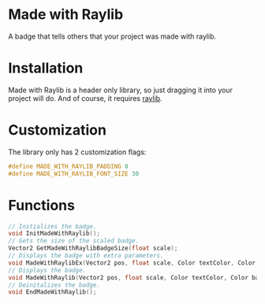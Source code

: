 # Made with Raylib

A badge that tells others that your project was made with raylib.

# Installation

Made with Raylib is a header only library, so just dragging it into your project will do.
And of course, it requires [raylib](https://raylib.com).

# Customization

The library only has 2 customization flags:
```c
#define MADE_WITH_RAYLIB_PADDING 8
#define MADE_WITH_RAYLIB_FONT_SIZE 30
```

# Functions

```c
// Initializes the badge.
void InitMadeWithRaylib();
// Gets the size of the scaled badge.
Vector2 GetMadeWithRaylibBadgeSize(float scale);
// Displays the badge with extra parameters.
void MadeWithRaylibEx(Vector2 pos, float scale, Color textColor, Color backgroundColor, bool center, bool directToWebsite);
// Displays the badge.
void MadeWithRaylib(Vector2 pos, float scale, Color textColor, Color backgroundColor);
// Deinitalizes the badge.
void EndMadeWithRaylib();
```
